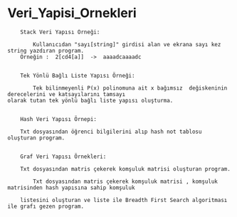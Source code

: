 # Veri_Yapisi_Ornekleri
		Stack Veri Yapısı Örneği:
		
			Kullanıcıdan "sayı[string]" girdisi alan ve ekrana sayı kez string yazdıran program. 
		Örneğin :  2[cd4[a]]  ->  aaaadcaaaadc


		Tek Yönlü Bağlı Liste Yapısı Örneği:
		
			Tek bilinmeyenli P(x) polinomuna ait x bağımsız  değiskeninin derecelerini ve katsayılarını tamsayı								olarak tutan tek yönlü bağlı liste yapısı oluşturma.


		Hash Veri Yapısı Örnepi:
		
		Txt dosyasından öğrenci bilgilerini alıp hash not tablosu oluşturan program.
		
		
		Graf Veri Yapısı Örnekleri:
		
		Txt dosyasından matris çekerek komşuluk matrisi oluşturan program.
		
			Txt dosyasından matris çekerek komşuluk matrisi , komşuluk matrisinden hash yapısına sahip komşuluk 
		
		listesini oluşturan ve liste ile Breadth First Search algoritması ile grafı gezen program.
	
